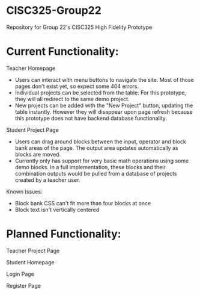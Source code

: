 # CISC325-Group22

Repository for Group 22's CISC325 High Fidelity Prototype

# Current Functionality:

Teacher Homepage

- Users can interact with menu buttons to navigate the site. Most of those pages don't exist yet, so expect some 404 errors.
- Individual projects can be selected from the table. For this prototype, they will all redirect to the same demo project.
- New projects can be added with the "New Project" button, updating the table instantly. However they will disappear upon page refresh because this prototype does not have backend database functionality.

Student Project Page

- Users can drag around blocks between the input, operator and block bank areas of the page. The output area updates automatically as blocks are moved.
- Currently only has support for very basic math operations using some demo blocks. In a full implementation, these blocks and their combination outputs would be pulled from a database of projects created by a teacher user.

Known Issues:

- Block bank CSS can't fit more than four blocks at once
- Block text isn't vertically centered

# Planned Functionality:

Teacher Project Page

Student Homepage

Login Page

Register Page
